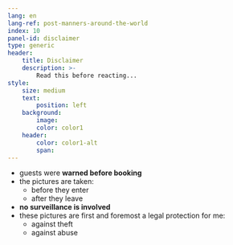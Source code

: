 ```yaml
---
lang: en
lang-ref: post-manners-around-the-world
index: 10
panel-id: disclaimer
type: generic
header:
    title: Disclaimer
    description: >-
        Read this before reacting...
style:
    size: medium
    text:
        position: left
    background:
        image:
        color: color1
    header:
        color: color1-alt
        span:
---
```

- guests were __warned before booking__
- the pictures are taken:
  - before they enter
  - after they leave
- __no surveillance is involved__
- these pictures are first and foremost a legal protection for me:
  - against theft
  - against abuse
